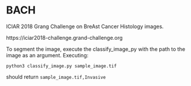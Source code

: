 # BACH

ICIAR 2018 Grang Challenge on BreAst Cancer Histology images.

<link>https://iciar2018-challenge.grand-challenge.org</link>

To segment the image, execute the classify_image_py with the path to the image as an argument. Executing:

```python3 classify_image.py sample_image.tif```

should return 
```sample_image.tif,Invasive```
